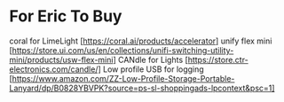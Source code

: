 # For Eric To Buy

coral for LimeLight [https://coral.ai/products/accelerator]
unify flex mini [https://store.ui.com/us/en/collections/unifi-switching-utility-mini/products/usw-flex-mini]
CANdle for Lights [https://store.ctr-electronics.com/candle/]
Low profile USB for logging [https://www.amazon.com/ZZ-Low-Profile-Storage-Portable-Lanyard/dp/B0828YBVPK?source=ps-sl-shoppingads-lpcontext&psc=1]
